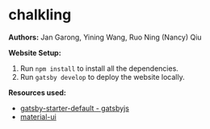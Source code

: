 # chalkling
**Authors:** Jan Garong, Yining Wang, Ruo Ning (Nancy) Qiu

**Website Setup:**
1. Run ``npm install`` to install all the dependencies.
2. Run ``gatsby develop`` to deploy the website locally.

**Resources used:**
* [gatsby-starter-default - gatsbyjs](https://github.com/gatsbyjs/gatsby-starter-default)
* [material-ui](https://material-ui.com/)
